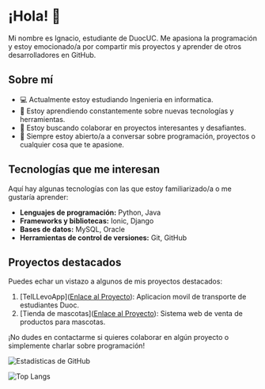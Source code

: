 # ¡Hola! 👋

Mi nombre es Ignacio, estudiante de DuocUC. Me apasiona la programación y estoy emocionado/a por compartir mis proyectos y aprender de otros desarrolladores en GitHub.

## Sobre mí

- 💻 Actualmente estoy estudiando Ingenieria en informatica.
- 🌱 Estoy aprendiendo constantemente sobre nuevas tecnologías y herramientas.
- 👯 Estoy buscando colaborar en proyectos interesantes y desafiantes.
- 💬 Siempre estoy abierto/a a conversar sobre programación, proyectos o cualquier cosa que te apasione.

## Tecnologías que me interesan

Aquí hay algunas tecnologías con las que estoy familiarizado/a o me gustaría aprender:

- **Lenguajes de programación:** Python, Java
- **Frameworks y bibliotecas:** Ionic, Django
- **Bases de datos:** MySQL, Oracle
- **Herramientas de control de versiones:** Git, GitHub

## Proyectos destacados

Puedes echar un vistazo a algunos de mis proyectos destacados:

1. [TelLLevoApp]([Enlace al Proyecto](https://github.com/IgnacioRiffop/TeLLevoApp)): Aplicacion movil de transporte de estudiantes Duoc.
2. [Tienda de mascotas]([Enlace al Proyecto](https://github.com/IgnacioRiffop/Proyecto-Web)): Sistema web de venta de productos para mascotas.

¡No dudes en contactarme si quieres colaborar en algún proyecto o simplemente charlar sobre programación!

![Estadísticas de GitHub](https://github-readme-stats.vercel.app/api?username=IgnacioRiffop&show_icons=true&theme=radical)

![Top Langs](https://github-readme-stats.vercel.app/api/top-langs/?username=IgnacioRiffop&size_weight=0.5&count_weight=0.5)




